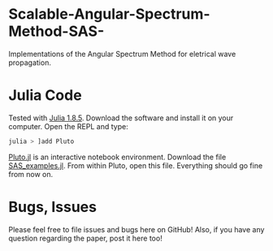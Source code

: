 # Scalable-Angular-Spectrum-Method-SAS-
Implementations of the Angular Spectrum Method for eletrical wave propagation.


# Julia Code
Tested with [Julia 1.8.5](https://julialang.org/downloads/). Download the software and install it on your computer.
Open the REPL and type:
```julia
julia > ]add Pluto
```
[Pluto.jl](https://github.com/fonsp/Pluto.jl) is an interactive notebook environment.
Download the file [SAS_examples.jl](SAS_examples.jl). From within Pluto, open this file.
Everything should go fine from now on.



# Bugs, Issues
Please feel free to file issues and bugs here on GitHub! Also, if you have any question regarding the paper, post it here too!
